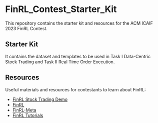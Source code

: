 # FinRL_Contest_Starter_Kit
This repository contains the starter kit and resources for the ACM ICAIF 2023 FinRL Contest.

## Starter Kit
It contains the dataset and templates to be used in Task I Data-Centric Stock Trading and Task II Real Time Order Execution.

## Resources
Useful materials and resources for contestants to learn about FinRL:
* [FinRL Stock Trading Demo](https://colab.research.google.com/drive/1OuItFmsY8gSDBtQYc3N5X1SD1UjHBQ9b?usp=sharing)
* [FinRL](https://github.com/AI4Finance-Foundation/FinRL)
* [FinRL-Meta](https://github.com/AI4Finance-Foundation/FinRL-Meta)
* [FinRL Tutorials](https://github.com/AI4Finance-Foundation/FinRL-Tutorials)


